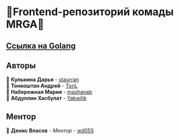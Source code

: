 # 🍄Frontend-репозиторий комады MRGA🍄

## [Ссылка на Golang](https://github.com/go-park-mail-ru/2023_1_MRGA)

## Авторы

📎 **Кулькина Дарья** - [staurran](https://github.com/staurran)  
📎 **Тонкоштан Андрей** - [TonL](https://github.com/TonL)  
📎 **Набережная Мария** - [mashanab](https://github.com/mashanab)  
📎 **Абдуллин Хасбулат** - [Yakwilik](Yakwilik)  

## Ментор
📎 **Денис Власов** - *Ментор* - [wd055](https://github.com/wd055)
